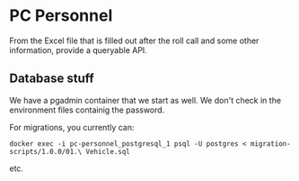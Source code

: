 # PC Personnel
From the Excel file that is filled out after the roll call and some other
information, provide a queryable API.


## Database stuff
We have a pgadmin container that we start as well. We don't check in the environment files containig the password.

For migrations, you currently can:

	docker exec -i pc-personnel_postgresql_1 psql -U postgres < migration-scripts/1.0.0/01.\ Vehicle.sql

etc.
